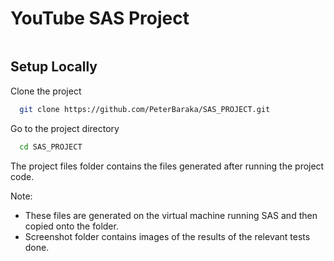 # YouTube SAS Project

``` project form link - https://forms.gle/3sCg9nTbv99oEWs8A
```

## Setup Locally

Clone the project

```bash
  git clone https://github.com/PeterBaraka/SAS_PROJECT.git
```

Go to the project directory

```bash
  cd SAS_PROJECT
```

The project files folder contains the files generated after running the project code.

Note: 
* These files are generated on the virtual machine running SAS and then copied onto the folder.
* Screenshot folder contains images of the results of the relevant tests done.